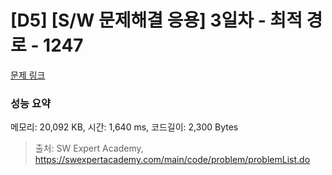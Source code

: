 # [D5] [S/W 문제해결 응용] 3일차 - 최적 경로 - 1247 

[문제 링크](https://swexpertacademy.com/main/code/problem/problemDetail.do?contestProbId=AV15OZ4qAPICFAYD) 

### 성능 요약

메모리: 20,092 KB, 시간: 1,640 ms, 코드길이: 2,300 Bytes



> 출처: SW Expert Academy, https://swexpertacademy.com/main/code/problem/problemList.do